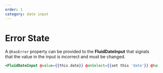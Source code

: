 ```yaml
---
order: 1
category: date input
---
```


# Error State

A `@hasError` property can be provided to the **FluidDateInput** that signals that the value in the input is incorrect and must be changed.

```hbs template
<FluidDateInput @value={{this.date}} @onSelect={{set this 'date'}} @hasError={{true}} />
```
